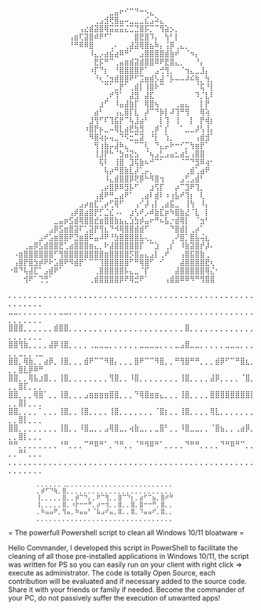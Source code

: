 ⠀⠀⠀⠀⠀⠀⠀⠀⠀⠀⠀⠀⠀⠀⠀⠀⠀⠀⠀⠀⣀⣤⠖⠊⠉⠙⠒⠢⣄⠀⠀⠀⠀⠀⠀⠀⠀⠀⠀⠀⠀⠀  
⠀⠀⠀⠀⠀⠀⠀⠀⠀⠀⠀⠀⠀⠀⠀⠀⠀⢀⣠⣺⢟⣿⣤⠤⣀⣀⣀⣎⣠⠵⣄⠀⠀⠀⠀⠀⠀⠀⠀⠀⠀⠀  
⠀⠀⠀⠀⠀⠀⠀⠀⠀⠀⠀⠀⠀⠀⢠⣔⣾⣽⣿⢿⣭⣭⣭⣌⣉⣙⣿⡯⡉⠉⢻⣵⡢⡀⠀⠀⠀⠀⠀⠀⠀⠀  
⠀⠀⠀⠀⠀⠀⠀⠀⠀⠀⠀⠀⢠⣶⢏⣽⣿⠾⠟⠋⠁⠀⠀⠀⠀⣿⣟⣿⠹⡄⠀⢳⠃⡇⠀⠀⠀⠀⠀⠀⠀⠀  
⠀⠀⠀⠀⠀⠀⠀⠀⠀⠀⠀⠀⠘⠛⠿⠿⣿⠀⠀⠀⢀⠄⠀⢀⣼⣽⢿⣿⣦⠷⡄⢨⡿⢀⣄⡀⠀⠀⠀⠀⠀⠀  
⠀⠀⠀⠀⠀⠀⠀⠀⠀⠀⠀⠀⠀⠀⠀⠀⠸⣄⡠⣴⣮⣴⠿⠛⠁⠀⣠⣿⣿⣿⣿⣾⣷⠞⠀⠈⠲⡄⠀⠀⠀⠀                                                     
⠀⠀⠀⠀⠀⠀⠀⠀⠀⠀⠀⠀⠀⠀⠀⠀⠀⣟⡯⠛⠉⢀⣤⣶⣾⣽⣾⣿⣿⠿⠟⣟⣿⣄⡀⠀⠀⠘⡄⠀⠀⠀
⠀⠀⠀⠀⠀⠀⠀⠀⠀⠀⠀⠀⠀⠀⠀⠀⠰⡏⠙⡆⠀⠘⣿⣿⣿⣿⡟⠁⠀⣠⢚⢻⡀⠀⠈⢲⣄⣀⣸⡄⠀⠀                  
⠀⠀⠀⠀⠀⠀⠀⠀⠀⠀⠀⠀⠀⠀⠀⠀⠀⠘⢆⣈⣲⣾⣿⣿⠟⠋⣩⣶⣾⡣⣼⠈⡧⠤⠤⠼⠮⢷⡀⢳⡀⠀
⠀⠀⠀⠀⠀⠀⠀⠀⠀⠀⠀⠀⠀⠀⠀⠀⠀⠀⠀⠉⠁⣀⡟⠁⢀⣾⡇⢸⣿⠗⠉⠀⠀⠀⠀⠀⠀⠈⢯⠘⡇⠀                            
⠀⠀⠀⠀⠀⠀⠀⠀⠀⠀⠀⠀⠀⠀⠀⠀⠀⠀⠀⢀⠞⢹⠁⠀⣼⣻⠀⣼⣏⠀⠀⠀⠀⠀⠀⠀⠀⠹⡈⣇⠇⠀                                      
⠀⠀⠀⠀⠀⠀⠀⠀⠀⠀⠀⠀⠀⠀⠀⠀⠀⠀⣰⠋⠀⠸⣤⣼⣷⡏⠀⢿⣿⢦⠀⠀⠀⢀⣤⣄⠀⠀⡇⡟⠀⠀                                    
⠀⠀⠀⠀⠀⠀⠀⠀⠀⠀⠀⠀⠀⠀⠀⠀⠀⣴⠃⠀⠀⢠⣄⣿⡏⣇⠀⡼⠉⠙⡷⡇⠼⢹⠛⢻⠀⠀⢿⢵⠀⠀                  
⠀⠀⠀⠀⠀⠀⠀⠀⠀⠀⠀⠀⠀⠀⠀⠀⣸⢻⠋⠏⢹⣯⡟⠉⢧⣸⣴⠃⠀⠀⡇⢹⠀⢸⠀⠀⡇⠀⡟⢾⡆⠀                  
⠀⠀⠀⠀⠀⠀⠀⠀⠀⠀⠀⠀⠀⠀⠀⠰⣿⡟⡦⣀⠤⢿⣇⣴⣟⣳⣻⠀⢀⡾⠁⡎⠀⠀⠁⣀⣀⡼⢣⢸⡄⠀                  
⠀⠀⠀⠀⠀⠀⠀⠀⠀⠀⠀⠀⠀⠀⠀⠀⠻⣿⢵⡦⢤⣀⠙⠫⣒⣉⣽⠀⠘⡇⠀⢱⡀⠀⠀⠀⠀⢠⣾⣺⠁⠀                   
⠀⠀⠀⠀⠀⠀⠀⠀⠀⠀⠀⠀⠀⠀⠀⠀⠀⢻⢰⣷⡤⣼⠷⣄⠀⠉⠉⢇⠀⠙⣄⡤⠗⠒⠊⡉⢳⣶⡟⠁⠀⠀                  
⠀⠀⠀⠀⠀⠀⠀⠀⠀⠀⠀⠀⠀⠀⠀⠀⠀⢸⣸⡟⠓⠈⣳⣬⣝⣢⠀⠈⢦⣠⣃⣠⣤⣂⣴⣃⢠⣿⣿⠀⠀⠀                   
⠀⠀⠀⠀⠀⠀⠀⠀⠀⠀⠀⠀⠀⠀⠀⠀⠀⠀⢯⠇⠀⢸⣿⠀⣹⢯⣷⠦⠚⠉⠁⠀⠀⠀⠈⠉⠙⣻⠿⢴⠂⠀                    
⠀⠀⠀⠀⠀⠀⠀⠀⠀⠀⠀⠀⠀⠀⠀⠀⠀⠀⠀⢧⡴⠛⣿⣷⣇⡼⢁⡤⡀⠀⠀⠀⠀⠀⠀⢀⣾⢁⣴⠟⠀⠀                     
⠀⠀⠀⠀⠀⠀⠀⠀⠀⠀⠀⠀⠀⠀⠀⠀⠀⠀⠀⠸⣄⣾⣿⣿⡿⢟⡿⠓⠻⣿⢲⠀⠀⠀⣠⢋⣠⣾⠃⠀⠀⠀
⠀⠀⠀⠀⠀⠀⠀⠀⠀⠀⠀⠀⠀⠀⠀⠀⠀⠀⢀⡴⣿⡿⠿⣻⡧⠋⠀⠀⣰⢫⡏⠀⠀⡴⠉⣹⠟⢹⡀⠀⠀⠀                                   
⠀⠀⠀⠀⠀⠀⠀⠀⠀⠀⠀⠀⠀⠀⠀⠀⠀⢠⣾⠟⠛⣀⣴⠟⠁⠀⢀⣴⠇⣾⠇⠰⢰⣧⠞⢹⡆⠀⢇⠀⠀⠀                                  
⠀⠀⠀⠀⠀⠀⠀⠀⠀⠀⠀⠀⠀⠀⣠⡴⣶⣏⢁⡴⢋⢿⠋⠀⠀⢠⠊⡼⢠⡇⢀⣴⣯⣀⠀⢸⢳⠀⠸⡄⠀⠀                                  
⠀⠀⠀⠀⠀⠀⠀⠀⠀⠀⠀⠀⢠⡾⣿⣴⣿⡟⡋⣈⣎⠠⠄⠀⣰⢣⠞⡠⠾⣷⣏⡶⠳⣿⣷⣜⠈⣇⠀⡇⠀⠀                                 
⠀⠀⠀⠀⠀⠀⠀⠀⠀⣀⣤⡶⣫⣾⢿⣿⣿⣞⣶⣿⣿⣷⣦⣄⣱⣳⡾⣤⠖⠛⠦⣧⡐⣾⢿⡇⠀⠈⣲⠃⠀⠀                                
⠀⠀⠀⠀⠀⠀⠀⠀⣠⡿⣫⣶⣿⣽⠏⢁⣽⡟⢻⣆⠙⠺⢿⣿⣿⣾⣾⠋⠀⠀⠀⠀⠙⣿⣾⡇⢀⡴⠁⠀⠀⠀                                 
⠀⠀⠀⠀⠀⠀⣠⠞⣡⣶⣿⣿⠟⣙⣶⣿⠯⣤⠼⠟⠘⣳⣿⣿⣿⣿⣧⢄⡀⠀⠀⠀⢀⠜⣿⡁⣿⣧⢬⣆⠀⠀                       
⠀⠀⠀⢀⣤⡿⣣⣾⣿⣿⣟⢁⣴⣿⣿⣿⣶⣄⡀⠗⣼⣿⣿⣿⣿⣿⡏⠀⠉⣱⠀⢀⡎⠀⠸⣷⣽⣿⡞⡼⠄                       
⠀⠠⣶⣿⣿⣿⣿⣿⣿⠋⢻⣿⣿⣿⣿⣿⣿⣿⣿⣶⣿⣿⣿⣿⡫⣿⣤⣄⣠⡇⢀⠞⠀⠀⢠⣿⣯⣿⣷⢀⠀
⠀⢠⣿⡟⣿⣳⡾⠟⠗⣡⣿⠟⠻⣾⡟⠁⠉⠉⢹⣿⣿⣿⣿⣿⠋⠛⢿⣿⠋⠀⠊⠀⠀⠀⣼⣿⣿⣿⣿⣟⢆⠀
⠐⠿⠙⢧⣼⣏⠁⣠⣾⠟⠁⠀⠀⠀⠀⠀⠀⢀⣿⣿⣿⣿⣿⡧⣄⣀⠈⡏⠀⠀⠀⠀⠀⣼⣿⣿⣿⣿⣿⢿⣌⠂
⠀⠀⠀⢺⠟⠁⢙⢛⠁⠀⠀⠀⠀⠀⠀⠀⢀⣾⣿⣿⣿⣿⡿⠟⢿⣚⠟⠁⠀⠀⠀⢠⣾⣿⠿⠿⠻⠛⢻⣿⣿⠀


⡀⡀⡀⡀⡀⡀⡀⡀⡀⡀⡀⡀⡀⡀⡀⡀⡀⡀⡀⡀⡀⡀⡀⡀⡀⡀⡀⡀⡀⡀⡀⡀⡀⡀⡀⡀⡀⡀⡀⡀⡀⡀⡀⡀⡀⡀⡀⡀⡀⡀⡀⡀⡀⡀⡀⡀
⣀⣀⡀⡀⡀⡀⡀⡀⡀⡀⣀⣀⡀⡀⡀⡀⡀⡀⡀⡀⡀⡀⡀⡀⡀⡀⡀⡀⡀⡀⡀⡀⡀⡀⡀⡀⡀⡀⡀⡀⡀⡀⡀⡀⡀⡀⡀⡀⡀⡀⡀⡀⡀⡀⡀⡀
⣿⣿⣿⡀⡀⡀⡀⡀⡀⣾⣿⣿⡀⡀⡀⡀⡀⡀⡀⡀⡀⡀⡀⡀⡀⡀⡀⡀⡀⡀⡀⡀⡀⡀⡀⣿⡀⡀⡀⡀⡀⡀⡀⡀⡀⡀⡀⡀⡀⡀⡀⡀⡀⡀⡀⡀
⣿⣿⢻⣷⡀⡀⡀⡀⣼⡿⢸⣿⡀⡀⡀⡀⢀⣀⣀⣀⡀⡀⡀⡀⡀⡀⣀⣀⣀⣀⡀⡀⡀⣀⣠⣿⣀⣀⡀⡀⡀⡀⡀⣀⣀⣀⡀⡀⡀⡀⡀⣀⡀⡀⢀⣀
⣿⣿⡀⢿⣷⡀⡀⣴⡿⡀⢸⣿⡀⡀⡀⣾⠟⠉⠉⠻⣿⡄⡀⡀⡀⣿⠟⠉⠉⠻⣿⡀⡀⠛⢻⣿⠛⠛⡀⡀⡀⣾⡿⠋⠉⠛⣿⣆⡀⡀⡀⣿⣇⡿⠿⠛
⣿⣿⡀⡀⢿⣧⣰⣿⡀⡀⢸⣿⡀⡀⡀⡀⡀⡀⡀⡀⢻⣿⡀⡀⠸⣿⡀⡀⡀⡀⡀⡀⡀⡀⢸⣿⡀⡀⡀⡀⣼⡿⡀⡀⡀⡀⠈⣿⡀⡀⡀⣿⡏⡀⡀⡀
⣿⣿⡀⡀⡀⢿⣿⠁⡀⡀⢸⣿⡀⡀⡀⣠⣶⣶⣶⣶⣿⣿⡀⡀⡀⠙⢿⣿⣶⣶⣄⡀⡀⡀⢸⣿⡀⡀⡀⡀⣿⣿⣿⣿⣿⣿⣿⣿⡇⡀⡀⣿⡇⡀⡀⡀
⣿⣿⡀⡀⡀⡀⠁⡀⡀⡀⢸⣿⡀⡀⢸⣿⡀⡀⡀⡀⢸⣿⡀⡀⡀⡀⡀⡀⡀⠈⣿⡆⡀⡀⢸⣿⡀⡀⡀⡀⢿⣇⡀⡀⡀⡀⡀⡀⡀⡀⡀⣿⡇⡀⡀⡀
⣿⣿⡀⡀⡀⡀⡀⡀⡀⡀⢸⣿⡀⡀⠸⣿⣀⡀⡀⣠⢿⣿⣀⡀⢴⣷⣀⡀⡀⣀⣿⠃⡀⡀⠸⣿⣀⣀⡀⡀⠈⣿⣦⡀⡀⢀⣴⡿⡀⡀⡀⣿⡇⡀⡀⡀
⠛⠛⡀⡀⡀⡀⡀⡀⡀⡀⠘⠛⡀⡀⡀⠉⠛⠿⠛⠁⡀⠙⠛⡀⡀⠈⠛⠻⠿⠛⠁⡀⡀⡀⡀⠙⠛⠛⡀⡀⡀⡀⠙⠛⠿⠛⠉⡀⡀⡀⡀⠛⠃⡀⡀⡀
⡀⡀⡀⡀⡀⡀⡀⡀⡀⡀⡀⡀⡀⡀⡀⡀⡀⡀⡀⡀⡀⡀⡀⡀⡀⡀⡀⡀⡀⡀⡀⡀⡀⡀⡀⡀⡀⡀⡀⡀⡀⡀⡀⡀⡀⡀⡀⡀⡀⡀⡀⡀⡀⡀⡀⡀

            ⡀⡀⡀⡀⡀⡀⢀⡀⡀⡀⡀⡀⡀⡀⡀⡀⡀⡀⡀⡀⡀⡀⡀⡀⡀⡀⡀⡀⡀⡀⡀⡀
            ⡀⡾⠋⠙⢷⡀⣿⡀⡀⡀⡀⡀⡀⡀⡀⡀⡀⡀⡀⡀⡀⡀⡀⡀⡀⡀⡀⡀⡀⡀⡀⡀
            ⢸⡀⡀⡀⡀⡀⣿⡀⡀⡾⠉⠙⡄⡀⠟⠉⢻⡀⡀⣿⠉⠙⡆⡀⣴⠋⠉⣦⡀⣿⠞⠛
            ⢸⡀⡀⡀⡀⡀⣿⡀⠰⡗⠒⠒⠛⡀⡴⠒⢺⡀⡀⣿⡀⡀⣿⡀⣿⠒⠒⠛⡀⣿⡀⡀
            ⡀⠷⣤⣤⠟⡀⢻⣤⡀⠷⣤⣤⠃⠈⣧⣠⠞⣤⡀⣿⡀⡀⣿⡀⠹⣤⣤⠞⡀⣿⡀⡀
            ⡀⡀⡀⡀⡀⡀⡀⡀⡀⡀⡀⡀⡀⡀⡀⡀⡀⡀⡀⡀⡀⡀⡀⡀⡀⡀⡀⡀⡀⡀⡀⡀

 = The powerfull Powershell script to clean all Windows 10/11 bloatware =

Hello Commander,
I developed this script in PowerShell to facilitate the cleaning of all those pre-installed applications in Windows 10/11, the script was written for PS so you can easily run on your client with right click => execute as administrator.
The code is totally Open Source, each contribution will be evaluated and if necessary added to the source code. 
Share it with your friends or family if needed. 
Become the commander of your PC, do not passively suffer the execution of unwanted apps!